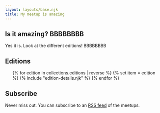 ```yaml
---
layout: layouts/base.njk
title: My meetup is amazing
---
```



## Is it amazing? BBBBBBBB

Yes it is. Look at the different editions! BBBBBBBB


## Editions
<ul>
{% for edition in collections.editions | reverse %}
{% set item = edition %}
{% include "edition-details.njk" %}
{% endfor %}
</ul>


## Subscribe

Never miss out. You can subscribe to an [RSS feed](/feed.xml) of the meetups.

